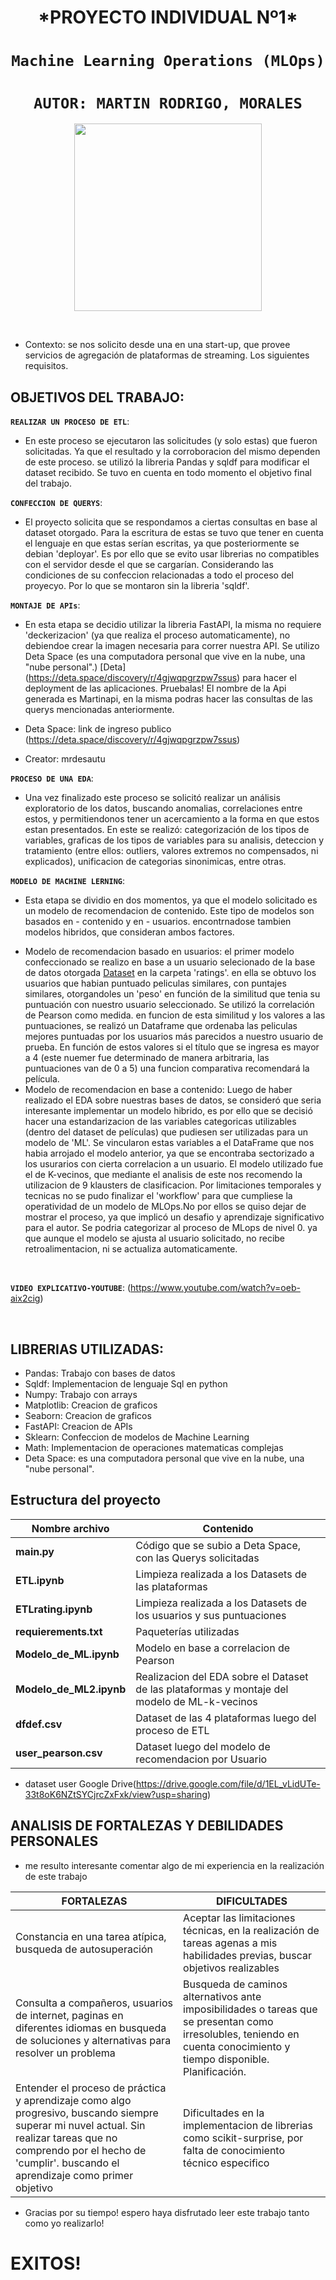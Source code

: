 

 <h1 align=center> *PROYECTO INDIVIDUAL Nº1* </h1>

 # <h1 align=center>**`Machine Learning Operations (MLOps)`**</h1>


# <h1 align=center>**`AUTOR: MARTIN RODRIGO, MORALES`**</h1>


<p align="center">
<img src="https://user-images.githubusercontent.com/67664604/217914153-1eb00e25-ac08-4dfa-aaf8-53c09038f082.png"  height=300>
</p>

<br/>                          



+ Contexto: se nos solicito desde una en una start-up, que provee servicios de agregación de plataformas de streaming. Los siguientes requisitos.  

## **OBJETIVOS DEL TRABAJO:**


**`REALIZAR UN PROCESO DE ETL`**:
+ En este proceso se ejecutaron las solicitudes (y solo estas) que fueron solicitadas. Ya que el resultado y la corroboracion del mismo dependen de este proceso. se utilizó la libreria Pandas y sqldf para modificar el dataset recibido. Se tuvo en cuenta en todo momento el objetivo final del trabajo.  

**`CONFECCION DE QUERYS`**:
+ El proyecto solicita que se respondamos a ciertas consultas en base al dataset otorgado. Para la escritura de estas se tuvo que tener en cuenta el lenguaje en que estas serían escritas, ya que posteriormente se debian 'deployar'. Es por ello que se evito usar librerias no compatibles con el servidor desde el que se cargarían. Considerando las condiciones de su confeccion relacionadas a todo el proceso del proyecyo. Por lo que se montaron sin la libreria 'sqldf'. 

**`MONTAJE DE APIs`**:
+ En esta etapa se decidio utilizar la libreria FastAPI, la misma no requiere 'deckerizacion' (ya que realiza el proceso automaticamente), no debiendoe crear la imagen necesaria para correr nuestra API. Se utilizo Deta Space (es una computadora personal que vive en la nube, una "nube personal".)  [Deta] (https://deta.space/discovery/r/4gjwqpgrzpw7ssus) para  hacer el deployment de las aplicaciones. Pruebalas! El nombre de la Api generada es Martinapi, en la misma podras hacer las consultas de las querys mencionadas anteriormente. 
 
+ Deta Space: link de ingreso publico (https://deta.space/discovery/r/4gjwqpgrzpw7ssus)
+ Creator: mrdesautu


**`PROCESO DE UNA EDA`**:
+ Una vez finalizado este proceso se solicitó realizar un análisis exploratorio de los datos, buscando anomalias, correlaciones entre estos, y permitiendonos tener un acercamiento a la forma en que estos estan presentados. En este se realizó: categorización de los tipos de variables, graficas de los tipos de variables para su analisis, deteccion y tratamiento (entre ellos: outliers, valores extremos no compensados, ni explicados), unificacion de categorias sinonimicas, entre otras.  

**`MODELO DE MACHINE LERNING`**:
+ Esta etapa se dividio en dos momentos, ya que el modelo solicitado es un modelo de recomendacion de contenido. Este tipo de modelos son basados en - contenido y en - usuarios. encontrnadose tambien modelos hibridos, que consideran ambos factores. 
- Modelo de recomendacion basado en usuarios:
el primer modelo confeccionado se realizo en base a un usuario selecionado de la base de datos otorgada  [Dataset](https://drive.google.com/drive/folders/1b49OVFJpjPPA1noRBBi1hSmMThXmNzxn) en la carpeta 'ratings'. en ella se obtuvo los usuarios que habian puntuado peliculas similares, con puntajes similares, otorgandoles un 'peso' en función de la similitud que tenia su puntuación con nuestro usuario seleccionado. Se utilizó la correlación de Pearson como medida. en funcion de esta similitud y los valores a las puntuaciones, se realizó un Dataframe que ordenaba las peliculas mejores puntuadas por los usuarios más parecidos a nuestro usuario de prueba. En función de estos valores si el título que se ingresa es mayor a 4 (este nuemer fue determinado de manera arbitraria, las puntuaciones van de 0 a 5) una funcion comparativa recomendará la película.
- Modelo de recomendacion en base a contenido:
Luego de haber realizado el EDA sobre nuestras bases de datos, se consideró que seria interesante implementar un modelo hibrido, es por ello que se decisió hacer una estandarizacion de las variables categoricas utilizables (dentro del dataset de películas) que pudiesen ser utilizadas para un modelo de 'ML'. Se vincularon estas variables a el DataFrame que nos habia arrojado el modelo anterior, ya que se encontraba sectorizado a los usurarios con cierta correlacion a un usuario. El modelo utilizado fue el de K-vecinos, que mediante el analisis de este nos recomendo la utilizacion de 9 klausters de clasificacion.  Por limitaciones temporales y tecnicas no se pudo finalizar el 'workflow' para que cumpliese la operatividad de un modelo de MLOps.No por ellos se quiso dejar de mostrar el proceso, ya que implicó un desafio y aprendizaje significativo para el autor.
Se podria categorizar al proceso de MLops de nivel 0. ya que aunque el modelo se ajusta al usuario solicitado, no recibe retroalimentacion, ni se actualiza automaticamente.  


<br/>


**`VIDEO EXPLICATIVO-YOUTUBE`**:
(https://www.youtube.com/watch?v=oeb-aix2cig)
 

<br/>

## **LIBRERIAS UTILIZADAS:**

+ Pandas: Trabajo con bases de datos
+ Sqldf: Implementacion de lenguaje Sql en python
+ Numpy: Trabajo con arrays
+ Matplotlib: Creacion de graficos
+ Seaborn: Creacion de graficos
+ FastAPI: Creacion de APIs
+ Sklearn: Confeccion de modelos de Machine Learning
+ Math: Implementacion de operaciones matematicas complejas
+ Deta Space: es una computadora personal que vive en la nube, una "nube personal".

## Estructura del proyecto

| Nombre archivo | Contenido|
|----------------|----------|
| **main.py** |  Código que se subio a Deta Space, con las Querys solicitadas |
| **ETL.ipynb** | Limpieza realizada a los Datasets de las plataformas |
| **ETLrating.ipynb** | Limpieza realizada a los Datasets de los usuarios y sus puntuaciones |
| **requierements.txt** | Paqueterías utilizadas |
| **Modelo_de_ML.ipynb** | Modelo en base a correlacion de Pearson |
| **Modelo_de_ML2.ipynb** | Realizacion del EDA sobre el Dataset de las plataformas y montaje del modelo de ML-k-vecinos |
| **dfdef.csv** | Dataset de las 4 plataformas luego del proceso de ETL |
| **user_pearson.csv** | Dataset luego del modelo de recomendacion por Usuario |


+ dataset user Google Drive(https://drive.google.com/file/d/1EL_vLidUTe-33t8oK6NZtSYCjrcZxFxk/view?usp=sharing)


## ANALISIS DE FORTALEZAS Y DEBILIDADES PERSONALES

+ me resulto interesante comentar algo de mi experiencia en la realización de este trabajo

| FORTALEZAS | DIFICULTADES|
|----------------|----------|
|Constancia en una tarea atípica, busqueda de autosuperación| Aceptar las limitaciones técnicas, en la realización de tareas agenas a mis habilidades previas, buscar objetivos realizables |
| Consulta a compañeros, usuarios de internet, paginas en diferentes idiomas en busqueda de soluciones y alternativas para resolver un problema | Busqueda de caminos alternativos ante imposibilidades o tareas que se presentan como irresolubles, teniendo en cuenta conocimiento y tiempo disponible. Planificación. |
|Entender el proceso de práctica y aprendizaje como algo progresivo, buscando siempre superar mi nuvel actual. Sin realizar tareas que no comprendo por el hecho de 'cumplir'. buscando el aprendizaje como primer objetivo |Dificultades en la implementacion de librerias como scikit-surprise, por falta de conocimiento técnico especifico|


+  Gracias por su tiempo! espero haya disfrutado leer este trabajo tanto como yo realizarlo!
# EXITOS! 















  
  



